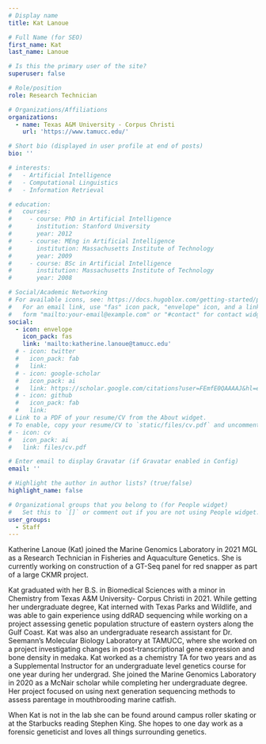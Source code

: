 ```yaml
---
# Display name
title: Kat Lanoue

# Full Name (for SEO)
first_name: Kat 
last_name: Lanoue

# Is this the primary user of the site?
superuser: false

# Role/position
role: Research Technician

# Organizations/Affiliations
organizations:
  - name: Texas A&M University - Corpus Christi
    url: 'https://www.tamucc.edu/'

# Short bio (displayed in user profile at end of posts)
bio: ''

# interests:
#   - Artificial Intelligence
#   - Computational Linguistics
#   - Information Retrieval

# education:
#   courses:
#     - course: PhD in Artificial Intelligence
#       institution: Stanford University
#       year: 2012
#     - course: MEng in Artificial Intelligence
#       institution: Massachusetts Institute of Technology
#       year: 2009
#     - course: BSc in Artificial Intelligence
#       institution: Massachusetts Institute of Technology
#       year: 2008

# Social/Academic Networking
# For available icons, see: https://docs.hugoblox.com/getting-started/page-builder/#icons
#   For an email link, use "fas" icon pack, "envelope" icon, and a link in the
#   form "mailto:your-email@example.com" or "#contact" for contact widget.
social:
  - icon: envelope
    icon_pack: fas
    link: 'mailto:katherine.lanoue@tamucc.edu'
  # - icon: twitter
  #   icon_pack: fab
  #   link: 
  # - icon: google-scholar
  #   icon_pack: ai
  #   link: https://scholar.google.com/citations?user=FEmfE0QAAAAJ&hl=en&oi=sra
  # - icon: github
  #   icon_pack: fab
  #   link: 
# Link to a PDF of your resume/CV from the About widget.
# To enable, copy your resume/CV to `static/files/cv.pdf` and uncomment the lines below.
# - icon: cv
#   icon_pack: ai
#   link: files/cv.pdf

# Enter email to display Gravatar (if Gravatar enabled in Config)
email: ''

# Highlight the author in author lists? (true/false)
highlight_name: false

# Organizational groups that you belong to (for People widget)
#   Set this to `[]` or comment out if you are not using People widget.
user_groups:
  - Staff
---
```


Katherine Lanoue (Kat) joined the Marine Genomics Laboratory in 2021 MGL as a Research Technician in Fisheries and Aquaculture Genetics. She is currently working on construction of a GT-Seq panel for  red snapper as part of a large CKMR project.

Kat graduated with her B.S. in Biomedical Sciences with a minor in Chemistry from Texas A&M University- Corpus Christi in 2021. While getting her undergraduate degree, Kat interned with Texas Parks and Wildlife, and was able to gain experience using ddRAD sequencing while working on a project assessing genetic population structure of eastern oysters along the Gulf Coast. Kat was also an undergraduate research assistant for Dr. Seemann’s Molecular Biology Laboratory at TAMUCC, where she worked on a project investigating changes in post-transcriptional gene expression and bone density in medaka. Kat worked as a chemistry TA for two years and as a Supplemental Instructor for an undergraduate level genetics course for one year during her undergrad. She joined the Marine Genomics Laboratory in 2020 as a McNair scholar while completing her undergraduate degree. Her project focused on using next generation sequencing methods to assess parentage in mouthbrooding marine catfish. 

When Kat is not in the lab she can be found around campus roller skating or at the Starbucks reading Stephen King. She hopes to one day work as a forensic geneticist and loves all things surrounding genetics.  